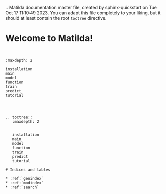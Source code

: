 .. Matilda documentation master file, created by
   sphinx-quickstart on Tue Oct 17 11:10:49 2023.
   You can adapt this file completely to your liking, but it should at least
   contain the root `toctree` directive.

# Welcome to Matilda!

```{include} README.md


:maxdepth: 2

installation
main
model
function
train
predict
tutorial

   


.. toctree::
   :maxdepth: 2


   installation
   main
   model
   function
   train
   predict
   tutorial

# Indices and tables

* :ref:`genindex`
* :ref:`modindex`
* :ref:`search`
